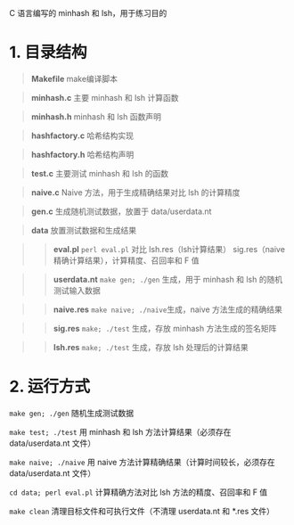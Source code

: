 C 语言编写的 minhash 和 lsh，用于练习目的

# 1. 目录结构
> **Makefile** make编译脚本  

> **minhash.c** 主要 minhash 和 lsh 计算函数  

> **minhash.h** minhash 和 lsh 函数声明  

> **hashfactory.c** 哈希结构实现  

> **hashfactory.h** 哈希结构声明  

> **test.c** 主要测试 minhash 和 lsh 的函数  

> **naive.c** Naive 方法，用于生成精确结果对比 lsh 的计算精度

> **gen.c** 生成随机测试数据，放置于 data/userdata.nt

> **data** 放置测试数据和生成结果

>> **eval.pl** ```perl eval.pl``` 对比 lsh.res（lsh计算结果） sig.res（naive精确计算结果），计算精度、召回率和 F 值

>> **userdata.nt** ```make gen; ./gen``` 生成，用于 minhash 和 lsh 的随机测试输入数据

>> **naive.res** ```make naive; ./naive```生成，naive 方法生成的精确结果

>> **sig.res** ```make; ./test``` 生成，存放 minhash 方法生成的签名矩阵

>> **lsh.res** ```make; ./test``` 生成，存放 lsh 处理后的计算结果

# 2. 运行方式
```make gen; ./gen``` 随机生成测试数据

```make test; ./test``` 用 minhash 和 lsh 方法计算结果（必须存在 data/userdata.nt 文件）

```make naive; ./naive``` 用 naive 方法计算精确结果（计算时间较长，必须存在 data/userdata.nt 文件）

```cd data; perl eval.pl``` 计算精确方法对比 lsh 方法的精度、召回率和 F 值

```make clean``` 清理目标文件和可执行文件（不清理 userdata.nt 和 *.res 文件）
